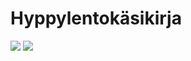 
# Hyppylentokäsikirja

![](http://skydivejkl.fi/themes/skydivejkl/images/logo.png)
![](https://fbcdn-sphotos-b-a.akamaihd.net/hphotos-ak-xpa1/t31.0-8/10012752_10152385022724711_8173790954494037807_o.jpg?dl=1)
